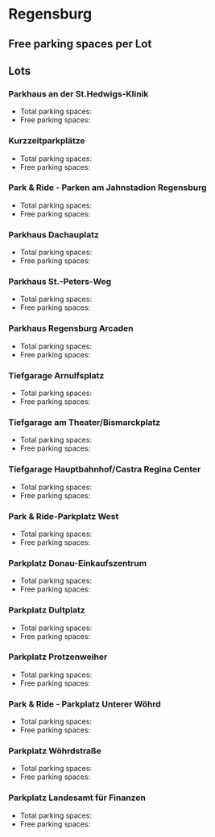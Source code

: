 
# Regensburg

## Free parking spaces per Lot

<WorldMap>
  <Marker lat="49.017323" lon="12.078917" labelTopic="parken-dd/parken-dd/Regensburg/regensburgparkhausandersthedwigsklinik/free" linkTopic="parken-dd/parken-dd/Regensburg/regensburgparkhausandersthedwigsklinik" />
  <Marker lat="49.019525" lon="12.098442" labelTopic="parken-dd/parken-dd/Regensburg/regensburgkurzzeitparkplaetze/free" linkTopic="parken-dd/parken-dd/Regensburg/regensburgkurzzeitparkplaetze" />
  <Marker lat="49.017045" lon="12.101358" labelTopic="parken-dd/parken-dd/Regensburg/regensburgparkhausdachauplatz/free" linkTopic="parken-dd/parken-dd/Regensburg/regensburgparkhausdachauplatz" />
  <Marker lat="49.015205" lon="12.09717" labelTopic="parken-dd/parken-dd/Regensburg/regensburgparkhausstpetersweg/free" linkTopic="parken-dd/parken-dd/Regensburg/regensburgparkhausstpetersweg" />
  <Marker lat="49.010127" lon="12.101428" labelTopic="parken-dd/parken-dd/Regensburg/regensburgparkhausregensburgarcaden/free" linkTopic="parken-dd/parken-dd/Regensburg/regensburgparkhausregensburgarcaden" />
  <Marker lat="49.019799" lon="12.089572" labelTopic="parken-dd/parken-dd/Regensburg/regensburgtiefgaragearnulfsplatz/free" linkTopic="parken-dd/parken-dd/Regensburg/regensburgtiefgaragearnulfsplatz" />
  <Marker lat="49.018718" lon="12.089365" labelTopic="parken-dd/parken-dd/Regensburg/regensburgtiefgarageamtheaterbismarckplatz/free" linkTopic="parken-dd/parken-dd/Regensburg/regensburgtiefgarageamtheaterbismarckplatz" />
  <Marker lat="49.015429" lon="12.064749" labelTopic="parken-dd/parken-dd/Regensburg/regensburgpark&rideparkplatzwest/free" linkTopic="parken-dd/parken-dd/Regensburg/regensburgpark&rideparkplatzwest" />
  <Marker lat="49.02659" lon="12.11643" labelTopic="parken-dd/parken-dd/Regensburg/regensburgparkplatzdonaueinkaufszentrum/free" linkTopic="parken-dd/parken-dd/Regensburg/regensburgparkplatzdonaueinkaufszentrum" />
  <Marker lat="49.025467" lon="12.090572" labelTopic="parken-dd/parken-dd/Regensburg/regensburgparkplatzdultplatz/free" linkTopic="parken-dd/parken-dd/Regensburg/regensburgparkplatzdultplatz" />
  <Marker lat="49.026326" lon="12.09354" labelTopic="parken-dd/parken-dd/Regensburg/regensburgparkplatzprotzenweiher/free" linkTopic="parken-dd/parken-dd/Regensburg/regensburgparkplatzprotzenweiher" />
  <Marker lat="49.020964" lon="12.109358" labelTopic="parken-dd/parken-dd/Regensburg/regensburgpark&rideparkplatzuntererwoehrd/free" linkTopic="parken-dd/parken-dd/Regensburg/regensburgpark&rideparkplatzuntererwoehrd" />
  <Marker lat="49.022061" lon="12.103114" labelTopic="parken-dd/parken-dd/Regensburg/regensburgparkplatzwoehrdstrasse/free" linkTopic="parken-dd/parken-dd/Regensburg/regensburgparkplatzwoehrdstrasse" />
  <Marker lat="49.01266090091584" lon="12.096526622772217" labelTopic="parken-dd/parken-dd/Regensburg/regensburgparkplatzlandesamtfuerfinanzen/free" linkTopic="parken-dd/parken-dd/Regensburg/regensburgparkplatzlandesamtfuerfinanzen" />
</WorldMap>

## Lots

### Parkhaus an der St.Hedwigs-Klinik

* Total parking spaces: <Value topic="parken-dd/parken-dd/Regensburg/regensburgparkhausandersthedwigsklinik/total"/>
* Free parking spaces: <Value topic="parken-dd/parken-dd/Regensburg/regensburgparkhausandersthedwigsklinik/free"/>


### Kurzzeitparkplätze

* Total parking spaces: <Value topic="parken-dd/parken-dd/Regensburg/regensburgkurzzeitparkplaetze/total"/>
* Free parking spaces: <Value topic="parken-dd/parken-dd/Regensburg/regensburgkurzzeitparkplaetze/free"/>


### Park & Ride - Parken am Jahnstadion Regensburg

* Total parking spaces: <Value topic="parken-dd/parken-dd/Regensburg/regensburgpark&rideparkenamjahnstadionregensburg/total"/>
* Free parking spaces: <Value topic="parken-dd/parken-dd/Regensburg/regensburgpark&rideparkenamjahnstadionregensburg/free"/>


### Parkhaus Dachauplatz

* Total parking spaces: <Value topic="parken-dd/parken-dd/Regensburg/regensburgparkhausdachauplatz/total"/>
* Free parking spaces: <Value topic="parken-dd/parken-dd/Regensburg/regensburgparkhausdachauplatz/free"/>


### Parkhaus St.-Peters-Weg

* Total parking spaces: <Value topic="parken-dd/parken-dd/Regensburg/regensburgparkhausstpetersweg/total"/>
* Free parking spaces: <Value topic="parken-dd/parken-dd/Regensburg/regensburgparkhausstpetersweg/free"/>


### Parkhaus Regensburg Arcaden

* Total parking spaces: <Value topic="parken-dd/parken-dd/Regensburg/regensburgparkhausregensburgarcaden/total"/>
* Free parking spaces: <Value topic="parken-dd/parken-dd/Regensburg/regensburgparkhausregensburgarcaden/free"/>


### Tiefgarage Arnulfsplatz

* Total parking spaces: <Value topic="parken-dd/parken-dd/Regensburg/regensburgtiefgaragearnulfsplatz/total"/>
* Free parking spaces: <Value topic="parken-dd/parken-dd/Regensburg/regensburgtiefgaragearnulfsplatz/free"/>


### Tiefgarage am Theater/Bismarckplatz

* Total parking spaces: <Value topic="parken-dd/parken-dd/Regensburg/regensburgtiefgarageamtheaterbismarckplatz/total"/>
* Free parking spaces: <Value topic="parken-dd/parken-dd/Regensburg/regensburgtiefgarageamtheaterbismarckplatz/free"/>


### Tiefgarage Hauptbahnhof/Castra Regina Center

* Total parking spaces: <Value topic="parken-dd/parken-dd/Regensburg/regensburgtiefgaragehauptbahnhofcastrareginacenter/total"/>
* Free parking spaces: <Value topic="parken-dd/parken-dd/Regensburg/regensburgtiefgaragehauptbahnhofcastrareginacenter/free"/>


### Park & Ride-Parkplatz West

* Total parking spaces: <Value topic="parken-dd/parken-dd/Regensburg/regensburgpark&rideparkplatzwest/total"/>
* Free parking spaces: <Value topic="parken-dd/parken-dd/Regensburg/regensburgpark&rideparkplatzwest/free"/>


### Parkplatz Donau-Einkaufszentrum

* Total parking spaces: <Value topic="parken-dd/parken-dd/Regensburg/regensburgparkplatzdonaueinkaufszentrum/total"/>
* Free parking spaces: <Value topic="parken-dd/parken-dd/Regensburg/regensburgparkplatzdonaueinkaufszentrum/free"/>


### Parkplatz Dultplatz

* Total parking spaces: <Value topic="parken-dd/parken-dd/Regensburg/regensburgparkplatzdultplatz/total"/>
* Free parking spaces: <Value topic="parken-dd/parken-dd/Regensburg/regensburgparkplatzdultplatz/free"/>


### Parkplatz Protzenweiher

* Total parking spaces: <Value topic="parken-dd/parken-dd/Regensburg/regensburgparkplatzprotzenweiher/total"/>
* Free parking spaces: <Value topic="parken-dd/parken-dd/Regensburg/regensburgparkplatzprotzenweiher/free"/>


### Park & Ride - Parkplatz Unterer Wöhrd

* Total parking spaces: <Value topic="parken-dd/parken-dd/Regensburg/regensburgpark&rideparkplatzuntererwoehrd/total"/>
* Free parking spaces: <Value topic="parken-dd/parken-dd/Regensburg/regensburgpark&rideparkplatzuntererwoehrd/free"/>


### Parkplatz Wöhrdstraße

* Total parking spaces: <Value topic="parken-dd/parken-dd/Regensburg/regensburgparkplatzwoehrdstrasse/total"/>
* Free parking spaces: <Value topic="parken-dd/parken-dd/Regensburg/regensburgparkplatzwoehrdstrasse/free"/>


### Parkplatz Landesamt für Finanzen

* Total parking spaces: <Value topic="parken-dd/parken-dd/Regensburg/regensburgparkplatzlandesamtfuerfinanzen/total"/>
* Free parking spaces: <Value topic="parken-dd/parken-dd/Regensburg/regensburgparkplatzlandesamtfuerfinanzen/free"/>

